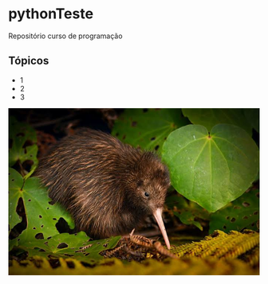 # pythonTeste
Repositório curso de programação

## Tópicos
- 1
- 2
- 3

![minhaImagem](/Assets/kiwi.jpg)
